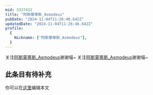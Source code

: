 ```yaml
---
mid: 3337432
title: "阿斯蒙蒂斯_Asmodeus"
pubDate: "2024-11-04T11:26:46.642Z"
updatedDate: "2024-11-04T11:26:46.642Z"
profile:
  {
    Nickname: ["阿斯蒙蒂斯_Asmodeus"],
  }
---
```


关注[阿斯蒙蒂斯_Asmodeus](https://space.bilibili.com/3337432)谢谢喵~ 关注[阿斯蒙蒂斯_Asmodeus](https://space.bilibili.com/3337432)谢谢喵~

## 此条目有待补充
你可以在[这里](https://github.com/Yuhanawa/VTuber.ICU/edit/master/src/content/v/阿斯蒙蒂斯_Asmodeus/index.md)编辑本文

